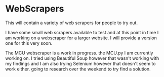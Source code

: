 # WebScrapers
This will contain a variety of web scrapers for people to try out.

I have some small web scrapers available to test and at this point in time I am working on a webscraper for a larger website. 
I will provide a version one for this very soon.

The MCU webscraper is a work in progress.
the MCU.py I am currently working on. I tried using Beautiful Soup however that wasn't working with my findings and I am also trying Selenium however that doesn't seem to work either. going to research over the weekend to try find a solution.
